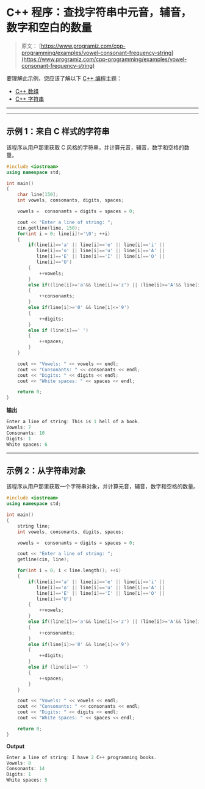 # C++ 程序：查找字符串中元音，辅音，数字和空白的数量

> 原文： [https://www.programiz.com/cpp-programming/examples/vowel-consonant-frequency-string](https://www.programiz.com/cpp-programming/examples/vowel-consonant-frequency-string)

要理解此示例，您应该了解以下 [C++ 编程](/cpp-programming "C++ tutorial")主题：

*   [C++ 数组](/cpp-programming/arrays)
*   [C++ 字符串](/cpp-programming/strings)

* * *

* * *

## 示例 1：来自 C 样式的字符串

该程序从用户那里获取 C 风格的字符串，并计算元音，辅音，数字和空格的数量。

```cpp
#include <iostream>
using namespace std;

int main()
{
    char line[150];
    int vowels, consonants, digits, spaces;

    vowels =  consonants = digits = spaces = 0;

    cout << "Enter a line of string: ";
    cin.getline(line, 150);
    for(int i = 0; line[i]!='\0'; ++i)
    {
        if(line[i]=='a' || line[i]=='e' || line[i]=='i' ||
           line[i]=='o' || line[i]=='u' || line[i]=='A' ||
           line[i]=='E' || line[i]=='I' || line[i]=='O' ||
           line[i]=='U')
        {
            ++vowels;
        }
        else if((line[i]>='a'&& line[i]<='z') || (line[i]>='A'&& line[i]<='Z'))
        {
            ++consonants;
        }
        else if(line[i]>='0' && line[i]<='9')
        {
            ++digits;
        }
        else if (line[i]==' ')
        {
            ++spaces;
        }
    }

    cout << "Vowels: " << vowels << endl;
    cout << "Consonants: " << consonants << endl;
    cout << "Digits: " << digits << endl;
    cout << "White spaces: " << spaces << endl;

    return 0;
}
```

**输出**

```cpp
Enter a line of string: This is 1 hell of a book.
Vowels: 7
Consonants: 10
Digits: 1
White spaces: 6 
```

* * *

## 示例 2：从字符串对象

该程序从用户那里获取一个字符串对象，并计算元音，辅音，数字和空格的数量。

```cpp
#include <iostream>
using namespace std;

int main()
{
    string line;
    int vowels, consonants, digits, spaces;

    vowels =  consonants = digits = spaces = 0;

    cout << "Enter a line of string: ";
    getline(cin, line);

    for(int i = 0; i < line.length(); ++i)
    {
        if(line[i]=='a' || line[i]=='e' || line[i]=='i' ||
           line[i]=='o' || line[i]=='u' || line[i]=='A' ||
           line[i]=='E' || line[i]=='I' || line[i]=='O' ||
           line[i]=='U')
        {
            ++vowels;
        }
        else if((line[i]>='a'&& line[i]<='z') || (line[i]>='A'&& line[i]<='Z'))
        {
            ++consonants;
        }
        else if(line[i]>='0' && line[i]<='9')
        {
            ++digits;
        }
        else if (line[i]==' ')
        {
            ++spaces;
        }
    }

    cout << "Vowels: " << vowels << endl;
    cout << "Consonants: " << consonants << endl;
    cout << "Digits: " << digits << endl;
    cout << "White spaces: " << spaces << endl;

    return 0;
}
```

**Output**

```cpp
Enter a line of string: I have 2 C++ programming books.
Vowels: 8
Consonants: 14
Digits: 1
White spaces: 5 
```